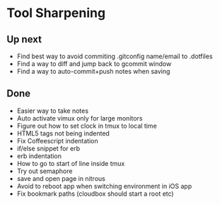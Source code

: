 # Tool Sharpening

## Up next

- Find best way to avoid commiting .gitconfig name/email to .dotfiles
- Find a way to diff and jump back to gcommit window
- Find a way to auto-commit+push notes when saving

## Done

- Easier way to take notes
- Auto activate vimux only for large monitors
- Figure out how to set clock in tmux to local time
- HTML5 tags not being indented
- Fix Coffeescript indentation
- if/else snippet for erb
- erb indentation
- How to go to start of line inside tmux
- Try out semaphore
- save and open page in nitrous
- Avoid to reboot app when switching environment in iOS app
- Fix bookmark paths (cloudbox should start a root etc)
